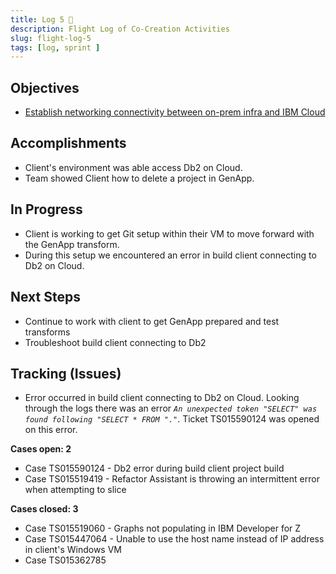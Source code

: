 ```yaml
---
title: Log 5 🛫
description: Flight Log of Co-Creation Activities
slug: flight-log-5
tags: [log, sprint ]
---
```


## Objectives

- [Establish networking connectivity between on-prem infra and IBM Cloud](https://ibm.monday.com/boards/6034898292/pulses/6034898945)

## Accomplishments
- Client's environment was able access Db2 on Cloud.
- Team showed Client how to delete a project in GenApp. 

## In Progress
- Client is working to get Git setup within their VM to move forward with the GenApp transform.
- During this setup we encountered an error in build client connecting to Db2 on Cloud.


## Next Steps
- Continue to work with client to get GenApp prepared and test transforms
- Troubleshoot build client connecting to Db2


## Tracking (Issues)

- Error occurred in build client connecting to Db2 on Cloud. Looking through the logs there was an error _`An unexpected token "SELECT" was found following "SELECT * FROM "."`_. Ticket TS015590124 was opened on this error. 

**Cases open: 2**
  - Case TS015590124 - Db2 error during build client project build
  - Case TS015519419 - Refactor Assistant is throwing an intermittent error when attempting to slice

**Cases closed: 3**
  - Case TS015519060 - Graphs not populating in IBM Developer for Z
  - Case TS015447064 - Unable to use the host name instead of IP address in client's Windows VM
  - Case TS015362785  